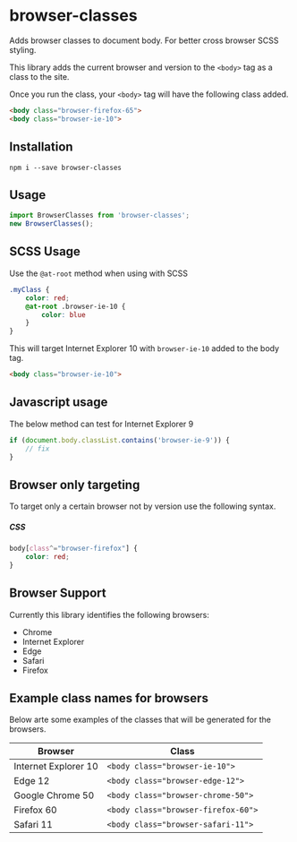 # browser-classes

Adds browser classes to document body. For better cross browser SCSS styling.

This library adds the current browser and version to the `<body>` tag as a class to the site.
 
Once you run the class, your `<body>` tag will have the following class added.

```html
<body class="browser-firefox-65">
<body class="browser-ie-10">
```

## Installation

```
npm i --save browser-classes
```
    
## Usage

```js
import BrowserClasses from 'browser-classes';
new BrowserClasses();
```

## SCSS Usage

Use the `@at-root` method when using with SCSS

```scss
.myClass {
    color: red;
    @at-root .browser-ie-10 {
        color: blue
    }
}
```

This will target Internet Explorer 10 with `browser-ie-10` added to the body tag.

```html
<body class="browser-ie-10">
```

## Javascript usage

The below method can test for Internet Explorer 9

```js
if (document.body.classList.contains('browser-ie-9')) {
    // fix
}
```

## Browser only targeting

To target only a certain browser not by version use the following syntax.

##### CSS

```css
body[class^="browser-firefox"] {
    color: red;
}
```
    
## Browser Support

Currently this library identifies the following browsers:
- Chrome
- Internet Explorer 
- Edge
- Safari
- Firefox

## Example class names for browsers

Below arte some examples of the classes that will be generated for the browsers.

| Browser              | Class                               |
|----------------------|-------------------------------------|
| Internet Explorer 10 | `<body class="browser-ie-10">`      |
| Edge 12              | `<body class="browser-edge-12">`    |
| Google Chrome 50     | `<body class="browser-chrome-50">`  |
| Firefox 60           | `<body class="browser-firefox-60">` |
| Safari 11            | `<body class="browser-safari-11">`  |

